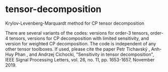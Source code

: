 # tensor-decomposition
Krylov-Levenberg-Marquardt method for CP tensor decomposition

There are several variants of the codes: versions for order-3 tensors, order-4 tensors, versions for CP decomposition with limited sensitivity, and version for weighted CP decomposition. The code is independent of any other tensor toolboxes. If used, please cite the paper
Petr Tichavský , Anh-Huy Phan , and Andrzej Cichocki, "Sensitivity in tensor decomposition", IEEE Signal Processing Letters, vol. 26, no. 11, pp. 1653-1657, November 2019.
